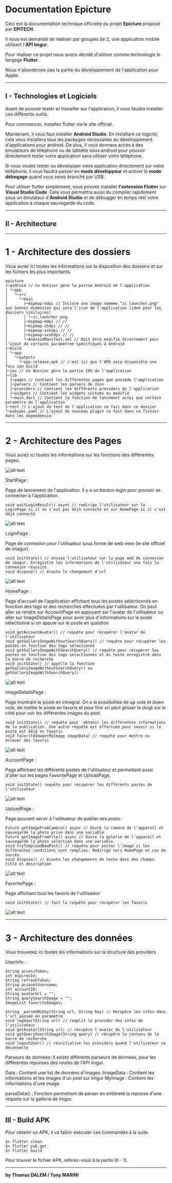 # Documentation Epicture

Ceci est la documentation technique officielle du projet **Epicture** proposé par **EPITECH**.

Il nous est demandé de réaliser par groupes de 2, une application mobile utilisant l'**API Imgur**.

Pour réaliser ce projet nous avons décidé d'utiliser comme technologie le langage **Flutter**.

Nous n'aborderons pas la partie du développement de l'application pour Apple.
___

## I - Technologies et Logiciels

Avant de pouvoir tester et travailler sur l'application, il vous faudra installer ces différents outils.

Pour commencer, installez flutter via le site officiel.

Maintenant, il vous faut installer **Android Studio**. En installant ce logiciel, cela vous installera tous les packages nécessaires au développement d'applications pour android. De plus, il vous donnera accès à des émulateurs de téléphone ou de tablette sous android pour pouvoir directement tester votre application sans utiliser votre téléphone.

Si vous voulez tester ou développer votre application directement sur votre téléphone, il vous faudra passer en **mode développeur** et activer le **mode débogage** quand vous serez branché par USB.

Pour utiliser flutter simplement, vous pouvez installer **l'extension Flutter** sur **Visual Studio Code**. Cela vous permettra aussi du compiler rapidement sous un émulateur d'**Android Studio** et de débugger en temps réel votre application à chaque sauvegarde du code.

___

## II - Architecture
___

1 - Architecture des dossiers
===
Vous aurez ici toutes les informations sur la disposition des dossiers et sur les fichiers les plus importants.


    epicture
    ├─android // Ce dossier gère la partie Android de l'application
    │ └─app
    │   └─src
    │     └─main
    │       ├─mipmap-hdpi // Inclure une image nommée "ic_launcher.png" aux bonnes dimension qui sera l'icon de l'application (idem pour les dossiers similaires)
    │       │ └─ic_launcher.png
    │       ├─mipmap-mdpi // //
    │       ├─mipmap-xhdpi // //
    │       ├─mipmap-xxhdpi // //
    │       ├─mipmap-xxxhdpi // //
    │       └─AndroidManifest.xml // Doit être modifié directement pour l'ajout de certains paramètres spécifiques à Android
    ├─build
    │ └─app
    │   └─outputs
    │     └─app-release.apk // c'est ici que l'APK sera disponible une fois son build
    ├─ios // Ce dossier gère la partie IOS de l'application
    ├─lib
    │ ├─pages // Contient les différentes pages que possède l'application
    │ ├─parsers // Contient les parsers de Json
    │ ├─providers // Contient les différents providers de l'application
    │ ├─widgets // Contient les widgets customs ou modifié
    │ └─main.dart // Contient la fonction de lancement ainsi que certain paramètre de l'application
    ├─test // L'ajout de test de l'application ce fait dans ce dossier
    └─pubspec.yaml // L'ajout de nouveau plugin ce fait dans ce fichier dans les dependencie

___
2 - Architecture des Pages
===
Vous aurez ici toutes les informations sur les fonctions des différentes pages.

![alt text](navigation_diagram.png "Structuration de la navigation dans l'application")

StartPage :

Page de lancement de l'application. Il y a un bouton login pour pouvoir se connecter à l'application.

    void waitLoginResult() async // redirige l'utilisateur sur la LoginPage si il ne s'est pas déjà connecté et sur HomePage si il s'est déjà connecté

![alt text](StartPage.png "Apreçu")

LoginPage :

Page de connexion pour l'utilisateur sous forme de web view (le site officiel de imagur).

    void initState() // envoie l'utilisateur sur la page web de connexion de imagur. Enregistre les informations de l'utilisateur une fois la connexion réussite
    void dispose() // écoute le changement d'url

![alt text](LoginPage.png "Apreçu")

HomePage :

Page d'accueil de l'application affichant tous les postes séléctionnés en fonction des tags et des recherches effectuées par l'utilisateur.
On peut aller se rendre sur AccountPage en appuyant sur l'avatar de l'utilisateur ou aller sur ImageDetailsPage pour avoir plus d'informations sur le poste sélectionné si on appuie sur le poste en question

    void getAccountAvatar() // requête pour récupérer l'avatar de l'utilisateur
    void getGalleryImageWithoutSearchQuery() // requête pour récupérer les postes en fonction des tags sélectionné
    void getGalleryImageWithSearchQuery() // requête pour récupérer les postes en fonction des tags selectionnés et du texte enregistré dans la barre de recherche
    void initState() // appelle la fonction getGalleryImageWithoutSearchQuery() ou getGalleryImageWithSearchQuery()

![alt text](HomePage.png "Apreçu")

ImageDetailsPage :

Page montrant le poste en intregral. On a la possibilitée de up vote et down vote, de mettre le poste en favoris et pour finir on peut glisser le doigt sur le côté pour voir les différentes images du post.

    void initState() // requête pour  obtenir les différentes informations de la publication. Une autre requête est effectuée pour savoir si le poste est déjà en favoris
    void favoriteImage(MyImage imageData) // requête pour mettre ou enlever des favoris

![alt text](ImageDetailsPage.png "Apreçu")

AccountPage :

Page affichant les différents postes de l'utilisateur et permettant aussi d'aller sur les pages FavoritePage et UploadPage.

    void initState() requête pour récupérer les différents postes de l'utilisateur

![alt text](AccountPage.png "Apreçu")

UploadPage :

Page pouvant servir à l'utilisateur de publier ses posts.

    Future getImageFromCamera() async // Ouvre la caméra de l'appareil et sauvegarde la photo prise dans une variable
    Future getImageFromFile() async // Ouvre la galerie de l'appareil et sauvegarde la photo sélection dans une variable
    void tryToUploadNewPost() // requête pour poster l'image si les différentes conditions sont remplies. Redirige vers HomePage en cas de succès
    void dispose() // écoute les changements de texte dans des champs title et description

![alt text](UploadPage.png "Apreçu")

FavoritePage :

Page affichant tous les favoris de l'utilisateur

    void initState() // fait la requête pour récupérer les favoris


![alt text](FavoritePage.png "Apreçu")
___
3 - Architecture des données
===
Vous trouverez ici toutes les informations sur la structure des providers.

UserInfo :

    String accessToken;
    int expiresIn;
    String refreshToken;
    String accountUsername;
    int accountID;
    String avatarUrl = "";
    String querySearchImage = "";
    ImageList favoriteImages;

    String _parseURLKey(String url, String key) // Récupère les infos dans l'url passée en paramètre
    void logUser(String url) // remplit le provider des infos de l'utilisateur
    void getAvatar(String url) // récupère l'avatar de l'utilisateur
    void getQuerySearchImage(String query) // récupère le contenu de la barre de recherche
    void logoutUser() // réinitialise les providers quand l'utilisateur se déconnecte

Parseurs de données:
Il existe différents parseurs de données, pour les différentes réponses des routes de l'API imgur.

Data : Contient une list de données d'images.
ImageData :  Contient les informations et les images d'un post sur Imgur
MyImage : Contient les informations d'une image.

parseData() : Fonction permettant de parser en entièreté la reponse d'une requete sur la gallerie de Imgur.

___
## III - Build APK

Pour obtenir un APK, il va falloir exécuter ces commandes à la suite.

    $> flutter clean
    $> flutter pub get
    $> flutter build

Pour trouver le fichier APK, referez-vous à la partie (II - 1).
___

**by Thomas DALEM / Tony MARINI**